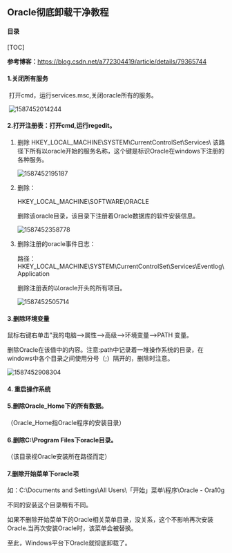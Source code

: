 ## Oracle彻底卸载干净教程

#### 目录

[TOC]

**参考博客：**<https://blog.csdn.net/a772304419/article/details/79365744>

#### 1.关闭所有服务

​	打开cmd，运行services.msc,关闭oracle所有的服务。

​	![1587452014244](C:\Users\dell\AppData\Roaming\Typora\typora-user-images\1587452014244.png)

#### 2.打开注册表：打开cmd,运行regedit。

 1.  删除 HKEY_LOCAL_MACHINE\SYSTEM\CurrentControlSet\Services\ 该路径下所有以oracle开始的服务名称，这个键是标识Oracle在windows下注册的各种服务。

     ![1587452195187](C:\Users\dell\AppData\Roaming\Typora\typora-user-images\1587452384106.png)

 2.  删除：

      HKEY_LOCAL_MACHINE\SOFTWARE\ORACLE

      删除该oracle目录，该目录下注册着Oracle数据库的软件安装信息。

     ![1587452358778](C:\Users\dell\AppData\Roaming\Typora\typora-user-images\1587452358778.png)

 3.  删除注册的oracle事件日志：

     路径：HKEY_LOCAL_MACHINE\SYSTEM\CurrentControlSet\Services\Eventlog\Application

     删除注册表的以oracle开头的所有项目。

     ![1587452505714](C:\Users\dell\AppData\Roaming\Typora\typora-user-images\1587452505714.png)

     

     

#### 3.删除环境变量

 鼠标右键右单击"我的电脑-->属性-->高级-->环境变量-->PATH 变量。

  删除Oracle在该值中的内容。注意:path中记录着一堆操作系统的目录，在windows中各个目录之间使用分号（;）隔开的，删除时注意。

![1587452908304](C:\Users\dell\AppData\Roaming\Typora\typora-user-images\1587452908304.png)

#### 4. 重启操作系统

#### 5.删除Oracle_Home下的所有数据。

   （Oracle_Home指Oracle程序的安装目录）

#### 6.删除C:\Program Files下oracle目录。

（该目录视Oracle安装所在路径而定）

#### 7.删除开始菜单下oracle项

如：C:\Documents and Settings\All Users\「开始」菜单\程序\Oracle - Ora10g

   不同的安装这个目录稍有不同。

   如果不删除开始菜单下的Oracle相关菜单目录，没关系，这个不影响再次安装Oracle.当再次安装Oracle时，该菜单会被替换。

至此，Windows平台下Oracle就彻底卸载了。 